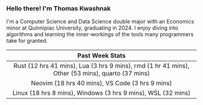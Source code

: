 
### Hello there! I'm Thomas Kwashnak

I'm a Computer Science and Data Science double major with an Economics
minor at Quinnipiac University, graduating in 2024.
I enjoy diving into algorithms and learning the inner-workings of the tools
many programmers take for granted.

| Past Week Stats |
| :---: |
| Rust (12 hrs 41 mins), Lua (3 hrs 9 mins), rmd (1 hr 41 mins), Other (53 mins), quarto (37 mins) |
| Neovim (18 hrs 40 mins), VS Code (3 hrs 9 mins) |
| Linux (18 hrs 8 mins), Windows (3 hrs 9 mins), WSL (32 mins) |

